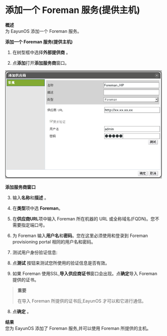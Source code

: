 # 添加一个 Foreman 服务(提供主机)

**概述**<br/>
为 EayunOS 添加一个 Foreman 服务。

**添加一个 Foreman 服务(提供主机)**

1. 在树型框中选择**外部提供商** 。

2. 点**添加**打开**添加服务商**窗口。

 ![The Add Provider Window Foreman](../images/External_Providers_the_add_provider_window_foreman.png)

 **添加服务商窗口**

3. 输入**名称**和**描述** 。

4. 在**类型**项中选 **Foreman**。

5. 在**供应商URL**项中输入 Foreman 所在机器的 URL 或全称域名(FQDN)。您不需要指定端口号。

6. 为 Foreman 输入**用户名**和**密码**。您在这里必须使用和登录到 Foreman provisioning portal 相同的用户名和密码。

7. 测试用户身份验证信息:

  1. 点**测试** 按钮来测试您所使用的验证信息是否有效。

  2. 如果 Foreman 使用SSL,**导入供应商证书**窗口会出现。点**确定**导入 Foreman 提供的证书。

  > **重要**
  >
  > 在导入 Foreman 所提供的证书后,EayunOS 才可以和它进行通信。

8. 点**确定** 。

**结果**<br/>
您为 EayunOS 添加了 Foreman 服务,并可以使用 Foreman 所提供的主机。
